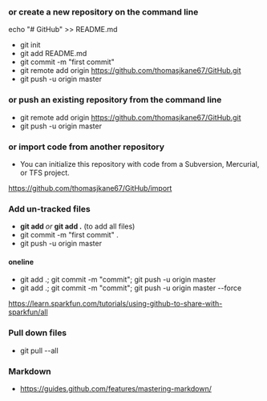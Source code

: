 ### or create a new repository on the command line

echo "# GitHub" >> README.md
- git init
- git add README.md
- git commit -m "first commit"
- git remote add origin https://github.com/thomasjkane67/GitHub.git
- git push -u origin master

### or push an existing repository from the command line

- git remote add origin https://github.com/thomasjkane67/GitHub.git
- git push -u origin master

### or import code from another repository

- You can initialize this repository with code from a Subversion, Mercurial, or TFS project.

https://github.com/thomasjkane67/GitHub/import

### Add un-tracked files

- **git add <filename>** _or_ **git add .** (to add all files)
- git commit -m "first commit" .
- git push -u origin master

#### oneline

- git add .; git commit -m "commit"; git push -u origin master
- git add .; git commit -m "commit"; git push -u origin master --force
  
https://learn.sparkfun.com/tutorials/using-github-to-share-with-sparkfun/all

### Pull down files

- git pull --all

### Markdown

- https://guides.github.com/features/mastering-markdown/
